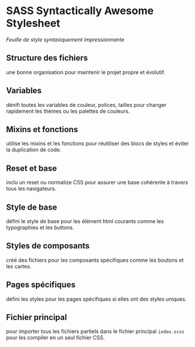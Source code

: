 
# SASS Syntactically Awesome Stylesheet
*Feuille de style syntaxiquement impressionnante*

## Structure des fichiers
une bonne organisation pour maintenir le projet
propre et évolutif.

## Variables
dénifi toutes les variables de couleur, polices,
tailles pour changer rapidement les thèmes ou les
palettes de couleurs.

## Mixins et fonctions
utilise les mixins et les fonctions pour réutiliser
des blocs de styles et éviter la duplication de
code.

## Reset et base
inclu un reset ou normalize CSS pour assurer une
base cohérente à travers tous les navigateurs.

## Style de base
défini le style de base pour les élément html
courants comme les typographies et les buttons.

## Styles de composants
créé des fichiers pour les composants spécifiques
comme les boutons et les cartes.

## Pages spécifiques
défini les styles pour les pages spécifiques si
elles ont des styles uniques.

## Fichier principal
pour importer tous les fichiers partiels dans le
fichier principal `index.scss` pour les compiler
en un seul fichier CSS.